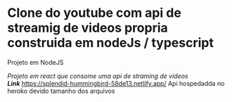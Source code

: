 # Clone do youtube com api de streamig de videos propria construida em nodeJs / typescript

Projeto em NodeJS

*Projeto em react que consome uma api de straming de videos* <br />
***Link*** https://splendid-hummingbird-58de13.netlify.app/
Api hospedadda no heroko devido tamanho dos arquivos
